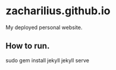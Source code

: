# zacharilius.github.io
My deployed personal website.

## How to run.
sudo gem install jekyll
jekyll serve
